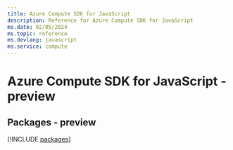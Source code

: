 ```yaml
---
title: Azure Compute SDK for JavaScript
description: Reference for Azure Compute SDK for JavaScript
ms.date: 02/05/2024
ms.topic: reference
ms.devlang: javascript
ms.service: compute
---
```

# Azure Compute SDK for JavaScript - preview
## Packages - preview
[!INCLUDE [packages](compute-index.md)]